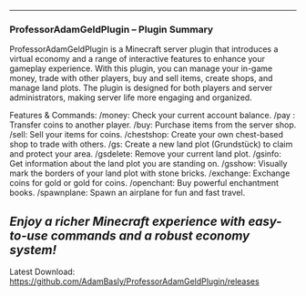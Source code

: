 ----------------------------------------------
### ProfessorAdamGeldPlugin – Plugin Summary

ProfessorAdamGeldPlugin is a Minecraft server plugin that introduces a virtual economy and a range of interactive features to enhance your gameplay experience. With this plugin, you can manage your in-game money, trade with other players, buy and sell items, create shops, and manage land plots. The plugin is designed for both players and server administrators, making server life more engaging and organized.

Features & Commands:
/money: Check your current account balance.
/pay <player> <amount>: Transfer coins to another player.
/buy: Purchase items from the server shop.
/sell: Sell your items for coins.
/chestshop: Create your own chest-based shop to trade with others.
/gs: Create a new land plot (Grundstück) to claim and protect your area.
/gsdelete: Remove your current land plot.
/gsinfo: Get information about the land plot you are standing on.
/gsshow: Visually mark the borders of your land plot with stone bricks.
/exchange: Exchange coins for gold or gold for coins.
/openchant: Buy powerful enchantment books.
/spawnplane: Spawn an airplane for fun and fast travel.

_Enjoy a richer Minecraft experience with easy-to-use commands and a robust economy system!_
----------------------------------------------
Latest Download: https://github.com/AdamBasly/ProfessorAdamGeldPlugin/releases
